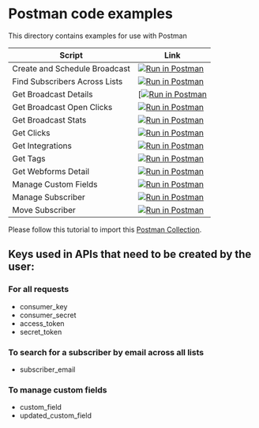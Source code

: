 # Postman code examples

This directory contains examples for use with Postman

Script | Link |
--- | --- |
Create and Schedule Broadcast|[![Run in Postman](https://run.pstmn.io/button.svg)](https://app.getpostman.com/run-collection/8c408d4c102f2152f5c5)
Find Subscribers Across Lists|[![Run in Postman](https://run.pstmn.io/button.svg)](https://app.getpostman.com/run-collection/6f8ba7670cc386207673)
Get Broadcast Details|[[![Run in Postman](https://run.pstmn.io/button.svg)](https://app.getpostman.com/run-collection/20540bbd207861516f95)
Get Broadcast Open Clicks|[![Run in Postman](https://run.pstmn.io/button.svg)](https://app.getpostman.com/run-collection/2563169292c9466c0e6c)
Get Broadcast Stats|[![Run in Postman](https://run.pstmn.io/button.svg)](https://app.getpostman.com/run-collection/50e72a9d31ec072180d5)
Get Clicks|[![Run in Postman](https://run.pstmn.io/button.svg)](https://app.getpostman.com/run-collection/853dc03551398ab8b6e8)
Get Integrations|[![Run in Postman](https://run.pstmn.io/button.svg)](https://app.getpostman.com/run-collection/fecdc287ffeb02d0c598)
Get Tags|[![Run in Postman](https://run.pstmn.io/button.svg)](https://app.getpostman.com/run-collection/2738b267fda3abc3be0c)
Get Webforms Detail|[![Run in Postman](https://run.pstmn.io/button.svg)](https://app.getpostman.com/run-collection/a88306f31ebe6c8e1949)
Manage Custom Fields|[![Run in Postman](https://run.pstmn.io/button.svg)](https://app.getpostman.com/run-collection/966f607e6a5b3b78751c)
Manage Subscriber|[![Run in Postman](https://run.pstmn.io/button.svg)](https://app.getpostman.com/run-collection/23943d73ae00a6371eb5)
Move Subscriber|[![Run in Postman](https://run.pstmn.io/button.svg)](https://app.getpostman.com/run-collection/8f089ea70138e1410c52)
Please follow this tutorial to import this [Postman Collection](https://www.getpostman.com/docs/collections).

## Keys used in APIs that need to be created by the user:

### For all requests

- consumer_key
- consumer_secret
- access_token
- secret_token

### To search for a subscriber by email across all lists

- subscriber_email

### To manage custom fields

- custom_field
- updated_custom_field